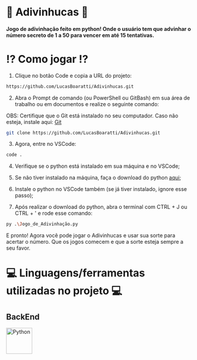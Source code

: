 # 🔮 Adivinhucas 🔮

#### Jogo de adivinhação feito em python! Onde o usuário tem que advinhar o número secreto de 1 a 50 para vencer em até 15 tentativas.

# ⁉️ Como jogar ⁉️ 

1. Clique no botão Code e copia a URL do projeto:

```bash
https://github.com/LucasBoaratti/Adivinhucas.git
```

2. Abra o Prompt de comando (ou PowerShell ou GitBash) em sua área de trabalho ou em documentos e realize o seguinte comando:

OBS: Certifique que o Git está instalado no seu computador. Caso não esteja, instale aqui: [Git](https://git-scm.com/downloads)

```bash 
git clone https://github.com/LucasBoaratti/Adivinhucas.git
```

3. Agora, entre no VSCode:

```bash
code .
```

4. Verifique se o python está instalado em sua máquina e no VSCode;

5. Se não tiver instalado na máquina, faça o download do python [aqui](https://www.python.org/);

6. Instale o python no VSCode também (se já tiver instalado, ignore esse passo);

7. Após realizar o download do python, abra o terminal com CTRL + J ou CTRL + ' e rode esse comando:

```bash
py .\Jogo_de_Adivinhação.py
```

E pronto! Agora você pode jogar o Adivinhucas e usar sua sorte para acertar o número. Que os jogos comecem e que a sorte esteja sempre a seu favor.

# 💻 Linguagens/ferramentas utilizadas no projeto 💻

## BackEnd

<img src="https://cdn.jsdelivr.net/gh/devicons/devicon@latest/icons/python/python-original.svg" alt="Python" width="70px" height="70px" />